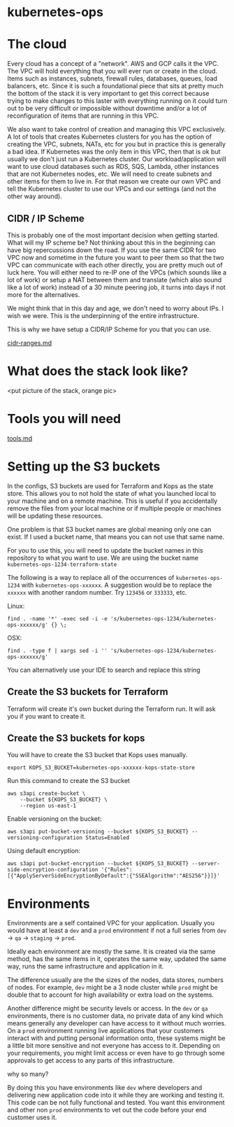 kubernetes-ops
==================


# The cloud
Every cloud has a concept of a "network".  AWS and GCP calls it the VPC.  The VPC
will hold everything that you will ever run or create in the cloud.  Items such as instances,
subnets, firewall rules, databases, queues, load balancers, etc.  Since it is
such a foundational piece that sits at pretty much the bottom of the stack it
is very important to get this correct because trying to make changes to this laster
with everything running on it could turn out to be very difficult or impossible
without downtime and/or a lot of reconfiguration of items that are running in
this VPC.

We also want to take control of creation and managing this VPC exclusively.  A lot
of tools that creates Kubernetes clusters for you has the option of creating the
VPC, subnets, NATs, etc for you but in practice this is generally a bad idea.  If
Kubernetes was the only item in this VPC, then that is ok but usually we don't just
run a Kubernetes cluster.  Our workload/application will want to use cloud databases
such as RDS, SQS, Lambda, other instances that are not Kubernetes nodes, etc.  We
will need to create subnets and other items for them to live in.  For that reason
we create our own VPC and tell the Kubernetes cluster to use our VPCs and our
settings (and not the other way around).

## CIDR / IP Scheme
This is probably one of the most important decision when getting started.  What
will my IP scheme be?  Not thinking about this in the beginning can have big
repercussions down the road.  If you use the same CIDR for two VPC now and sometime
in the future you want to peer them so that the two VPC can communicate with each
other directly, you are pretty much out of luck here.  You will either need to
re-IP one of the VPCs (which sounds like a lot of work) or setup a NAT between
them and translate (which also sound like a lot of work) instead of a 30 minute
peering job, it turns into days if not more for the alternatives.

We might think that in this day and age, we don't need to worry about IPs.  I
wish we were.  This is the underpinning of the entire infrastructure.

This is why we have setup a CIDR/IP Scheme for you that you can use.  

[cidr-ranges.md](cidr-ranges.md)

# What does the stack look like?

<put picture of the stack, orange pic>

# Tools you will need
[tools.md](tools.md)

# Setting up the S3 buckets
In the configs, S3 buckets are used for Terraform and Kops as the state store.
This allows you to not hold the state of what you launched local to your machine and
on a remote machine.  This is useful if you accidentally remove the files from your
local machine or if multiple people or machines will be updating these resources.

One problem is that S3 bucket names are global meaning only one can exist.  If I
used a bucket name, that means you can not use that same name.

For you to use this, you will need to update the bucket names in this repository
to what you want to use.  We are using the bucket name `kubernetes-ops-1234-terraform-state`

The following is a way to replace all of the occurrences of `kubernetes-ops-1234`
with `kubernetes-ops-xxxxxx`.  A suggestion would be to replace the
`xxxxxx` with another random number.  Try `123456` or `333333`, etc.

Linux:
```
find . -name '*' -exec sed -i -e 's/kubernetes-ops-1234/kubernetes-ops-xxxxxx/g' {} \;
```

OSX:
```
find . -type f | xargs sed -i '' 's/kubernetes-ops-1234/kubernetes-ops-xxxxxx/g'
```

You can alternatively use your IDE to search and replace this string

## Create the S3 buckets for Terraform
Terraform will create it's own bucket during the Terraform run.  It will ask you
if you want to create it.

## Create the S3 buckets for kops
You will have to create the S3 bucket that Kops uses manually.

```
export KOPS_S3_BUCKET=kubernetes-ops-xxxxxx-kops-state-store
```

Run this command to create the S3 bucket
```
aws s3api create-bucket \
    --bucket ${KOPS_S3_BUCKET} \
    --region us-east-1
```

Enable versioning on the bucket:
```
aws s3api put-bucket-versioning --bucket ${KOPS_S3_BUCKET} --versioning-configuration Status=Enabled
```

Using default encryption:
```
aws s3api put-bucket-encryption --bucket ${KOPS_S3_BUCKET} --server-side-encryption-configuration '{"Rules":[{"ApplyServerSideEncryptionByDefault":{"SSEAlgorithm":"AES256"}}]}'
```

# Environments

Environments are a self contained VPC for your application.  Usually you would have
at least a `dev` and a `prod` environment if not a full series from `dev` ->
`qa` -> `staging` -> `prod`.

Ideally each environment are mostly the same.  It is created via the same method,
has the same items in it, operates the same way, updated the same way, runs the
same infrastructure and application in it.

The difference usually are the the sizes of the nodes, data stores, numbers of nodes.
For example, `dev` might be a 3 node cluster while `prod` might be double that to
account for high availability or extra load on the systems.

Another difference might be security levels or access.  In the `dev` or `qa`
environments, there is no customer data, no private data of any kind which means
generally any developer can have access to it without much worries.  On a `prod`
environment running live applications that your customers interact with and putting
personal information onto, these systems might be a little bit more sensitive and
not everyone has access to it.  Depending on your requirements, you might limit
access or even have to go through some approvals to get access to any parts of this
infrastructure.

why so many?

By doing this you have environments like `dev` where developers and delivering
new application code into it while they are working and testing it.  This code
can be not fully functional and tested.  You want this environment and other non
`prod` environments to vet out the code before your end customer uses it.
